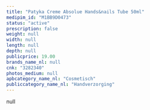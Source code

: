 ```yaml
---
title: "Patyka Creme Absolue Hands&nails Tube 50ml"
medipim_id: "M1BB9D0473"
status: "active"
prescription: false
weight: null
width: null
length: null
depth: null
publicprice: 19.00
brands_name_nl: null
cnk: "3282340"
photos_medium: null
apbcategory_name_nl: "Cosmetisch"
publiccategory_name_nl: "Handverzorging"
---
```

null
